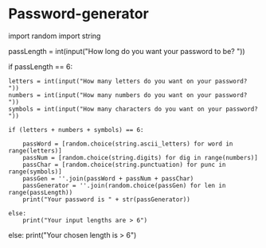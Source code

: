 # Password-generator

import random
import string

passLength = int(input("How long do you want your password to be? "))

if passLength == 6:

    letters = int(input("How many letters do you want on your password? "))
    numbers = int(input("How many numbers do you want on your password? "))
    symbols = int(input("How many characters do you want on your password? "))

    if (letters + numbers + symbols) == 6:

        passWord = [random.choice(string.ascii_letters) for word in range(letters)]
        passNum = [random.choice(string.digits) for dig in range(numbers)]
        passChar = [random.choice(string.punctuation) for punc in range(symbols)]
        passGen = ''.join(passWord + passNum + passChar)
        passGenerator = ''.join(random.choice(passGen) for len in range(passLength))
        print("Your password is " + str(passGenerator))

    else:
        print("Your input lengths are > 6")

else:
    print("Your chosen length is > 6")

